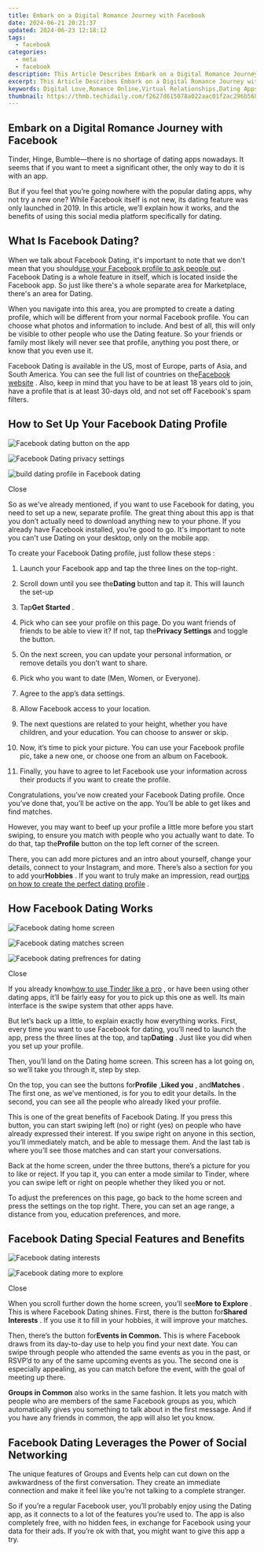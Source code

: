 ```yaml
---
title: Embark on a Digital Romance Journey with Facebook
date: 2024-06-21 20:21:37
updated: 2024-06-23 12:18:12
tags:
  - facebook
categories:
  - meta
  - facebook
description: This Article Describes Embark on a Digital Romance Journey with Facebook
excerpt: This Article Describes Embark on a Digital Romance Journey with Facebook
keywords: Digital Love,Romance Online,Virtual Relationships,Dating Apps,Social Media Romance,Emotional Connectivity,Cyberdating Experience
thumbnail: https://thmb.techidaily.com/f2627d615078a022aac01f2ac296b5686dd1961363c86f4dc647d0978a6f7aed.jpg
---
```


## Embark on a Digital Romance Journey with Facebook

 Tinder, Hinge, Bumble—there is no shortage of dating apps nowadays. It seems that if you want to meet a significant other, the only way to do it is with an app.

 But if you feel that you’re going nowhere with the popular dating apps, why not try a new one? While Facebook itself is not new, its dating feature was only launched in 2019\. In this article, we’ll explain how it works, and the benefits of using this social media platform specifically for dating.

## What Is Facebook Dating?

 When we talk about Facebook Dating, it's important to note that we don't mean that you should[use your Facebook profile to ask people out](https://www.makeuseof.com/tag/4-effective-tips-girl-facebook/) . Facebook Dating is a whole feature in itself, which is located inside the Facebook app. So just like there's a whole separate area for Marketplace, there's an area for Dating.

 When you navigate into this area, you are prompted to create a dating profile, which will be different from your normal Facebook profile. You can choose what photos and information to include. And best of all, this will only be visible to other people who use the Dating feature. So your friends or family most likely will never see that profile, anything you post there, or know that you even use it.

 Facebook Dating is available in the US, most of Europe, parts of Asia, and South America. You can see the full list of countries on the[Facebook website](https://www.facebook.com/help/2495451450696932) . Also, keep in mind that you have to be at least 18 years old to join, have a profile that is at least 30-days old, and not set off Facebook's spam filters.

## How to Set Up Your Facebook Dating Profile

![Facebook dating button on the app](https://static1.makeuseofimages.com/wordpress/wp-content/uploads/2022/06/Facebook-dating-button.jpg)

![Facebook Dating privacy settings](https://static1.makeuseofimages.com/wordpress/wp-content/uploads/2022/06/Dating-privacy.jpg)

![build dating profile in Facebook dating](https://static1.makeuseofimages.com/wordpress/wp-content/uploads/2022/06/build-dating-profile.jpg)

Close

 So as we've already mentioned, if you want to use Facebook for dating, you need to set up a new, separate profile. The great thing about this app is that you don’t actually need to download anything new to your phone. If you already have Facebook installed, you’re good to go. It's important to note you can't use Dating on your desktop, only on the mobile app.

To create your Facebook Dating profile, just follow these steps :

1. Launch your Facebook app and tap the three lines on the top-right.
2. Scroll down until you see the**Dating** button and tap it. This will launch the set-up
3. Tap**Get Started** .
4. Pick who can see your profile on this page. Do you want friends of friends to be able to view it? If not, tap the**Privacy Settings** and toggle the button.
5. On the next screen, you can update your personal information, or remove details you don’t want to share.

1. Pick who you want to date (Men, Women, or Everyone).
2. Agree to the app’s data settings.
3. Allow Facebook access to your location.
4. The next questions are related to your height, whether you have children, and your education. You can choose to answer or skip.
5. Now, it’s time to pick your picture. You can use your Facebook profile pic, take a new one, or choose one from an album on Facebook.
6. Finally, you have to agree to let Facebook use your information across their products if you want to create the profile.

 Congratulations, you’ve now created your Facebook Dating profile. Once you’ve done that, you’ll be active on the app. You’ll be able to get likes and find matches.

 However, you may want to beef up your profile a little more before you start swiping, to ensure you match with people who you actually want to date. To do that, tap the**Profile** button on the top left corner of the screen.

 There, you can add more pictures and an intro about yourself, change your details, connect to your Instagram, and more. There’s also a section for you to add your**Hobbies** . If you want to truly make an impression, read our[tips on how to create the perfect dating profile](https://www.makeuseof.com/tips-for-online-dating-profile/) .

## How Facebook Dating Works

![Facebook dating home screen](https://static1.makeuseofimages.com/wordpress/wp-content/uploads/2022/06/Facebook-dating-home.jpg)

![Facebook dating matches screen](https://static1.makeuseofimages.com/wordpress/wp-content/uploads/2022/06/dating-matches.jpg)

![Facebook dating prefrences for dating](https://static1.makeuseofimages.com/wordpress/wp-content/uploads/2022/06/dating-prefrences.jpg)

Close

 If you already know[how to use Tinder like a pro](https://www.makeuseof.com/how-to-use-tinder/) , or have been using other dating apps, it’ll be fairly easy for you to pick up this one as well. Its main interface is the swipe system that other apps have.

 But let’s back up a little, to explain exactly how everything works. First, every time you want to use Facebook for dating, you’ll need to launch the app, press the three lines at the top, and tap**Dating** . Just like you did when you set up your profile.

 Then, you’ll land on the Dating home screen. This screen has a lot going on, so we’ll take you through it, step by step.

 On the top, you can see the buttons for**Profile** ,**Liked you** , and**Matches** . The first one, as we’ve mentioned, is for you to edit your details. In the second, you can see all the people who already liked your profile.

 This is one of the great benefits of Facebook Dating. If you press this button, you can start swiping left (no) or right (yes) on people who have already expressed their interest. If you swipe right on anyone in this section, you’ll immediately match, and be able to message them. And the last tab is where you’ll see those matches and can start your conversations.

 Back at the home screen, under the three buttons, there’s a picture for you to like or reject. If you tap it, you can enter a mode similar to Tinder, where you can swipe left or right on people whether they liked you or not.

 To adjust the preferences on this page, go back to the home screen and press the settings on the top right. There, you can set an age range, a distance from you, education preferences, and more.

## Facebook Dating Special Features and Benefits

![Facebook dating interests](https://static1.makeuseofimages.com/wordpress/wp-content/uploads/2022/06/dating-interests.jpg)

![Facebook dating more to explore](https://static1.makeuseofimages.com/wordpress/wp-content/uploads/2022/06/more-to-explore.jpg)

Close

 When you scroll further down the home screen, you’ll see**More to Explore** . This is where Facebook Dating shines. First, there is the button for**Shared Interests** . If you use it to fill in your hobbies, it will improve your matches.

 Then, there’s the button for**Events in Common.** This is where Facebook draws from its day-to-day use to help you find your next date. You can swipe through people who attended the same events as you in the past, or RSVP’d to any of the same upcoming events as you. The second one is especially appealing, as you can match before the event, with the goal of meeting up there.

**Groups in Common** also works in the same fashion. It lets you match with people who are members of the same Facebook groups as you, which automatically gives you something to talk about in the first message. And if you have any friends in common, the app will also let you know.

## Facebook Dating Leverages the Power of Social Networking

 The unique features of Groups and Events help can cut down on the awkwardness of the first conversation. They create an immediate connection and make it feel like you’re not talking to a complete stranger.

 So if you’re a regular Facebook user, you’ll probably enjoy using the Dating app, as it connects to a lot of the features you’re used to. The app is also completely free, with no hidden fees, in exchange for Facebook using your data for their ads. If you’re ok with that, you might want to give this app a try.


<ins class="adsbygoogle"
     style="display:block"
     data-ad-format="autorelaxed"
     data-ad-client="ca-pub-7571918770474297"
     data-ad-slot="1223367746"></ins>



<ins class="adsbygoogle"
     style="display:block"
     data-ad-client="ca-pub-7571918770474297"
     data-ad-slot="8358498916"
     data-ad-format="auto"
     data-full-width-responsive="true"></ins>

